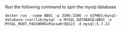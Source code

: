 
Run the following command to spin the mysql database
```
docker run --name BBGC -p 3306:3306 -v ${PWD}/mysql-database:/var/lib/mysql -e MYSQL_DATABASE=BBGC -e MYSQL_ROOT_PASSWORD=Passw0rd@123 -d mysql:5.7.22
```